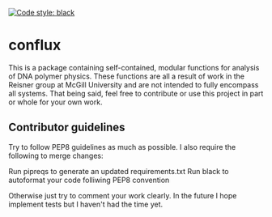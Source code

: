 [![Code style: black](https://img.shields.io/badge/code%20style-black-000000.svg)](https://github.com/ambv/black)

# conflux

This is a package containing self-contained, modular functions for analysis of
DNA polymer physics. These functions are all a result of work in the Reisner
group at McGill University and are not intended to fully encompass all systems.
That being said, feel free to contribute or use this project in part or whole
for your own work. 

## Contributor guidelines

Try to follow PEP8 guidelines as much as possible. I also require the following
to merge changes:

Run pipreqs to generate an updated requirements.txt
Run black to autoformat your code folliwing PEP8 convention

Otherwise just try to comment your work clearly. In the future I hope implement
tests but I haven't had the time yet.
